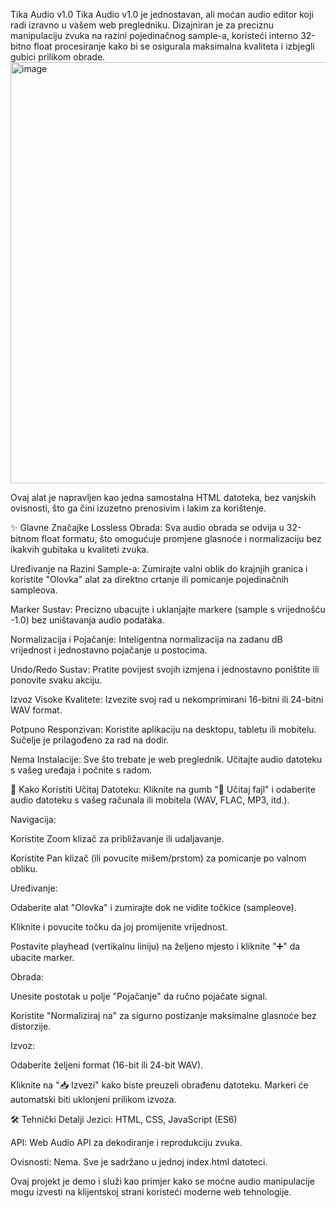 Tika Audio v1.0
Tika Audio v1.0 je jednostavan, ali moćan audio editor koji radi izravno u vašem web pregledniku. Dizajniran je za preciznu manipulaciju zvuka na razini pojedinačnog sample-a, koristeći interno 32-bitno float procesiranje kako bi se osigurala maksimalna kvaliteta i izbjegli gubici prilikom obrade.
<img width="1302" height="674" alt="image" src="https://github.com/user-attachments/assets/7c4aad8f-6671-4af2-a27c-48a88b3bc529" />

Ovaj alat je napravljen kao jedna samostalna HTML datoteka, bez vanjskih ovisnosti, što ga čini izuzetno prenosivim i lakim za korištenje.

<!-- Ovdje možete staviti screenshot aplikacije -->

✨ Glavne Značajke
Lossless Obrada: Sva audio obrada se odvija u 32-bitnom float formatu, što omogućuje promjene glasnoće i normalizaciju bez ikakvih gubitaka u kvaliteti zvuka.

Uređivanje na Razini Sample-a: Zumirajte valni oblik do krajnjih granica i koristite "Olovka" alat za direktno crtanje ili pomicanje pojedinačnih sampleova.

Marker Sustav: Precizno ubacujte i uklanjajte markere (sample s vrijednošću -1.0) bez uništavanja audio podataka.

Normalizacija i Pojačanje: Inteligentna normalizacija na zadanu dB vrijednost i jednostavno pojačanje u postocima.

Undo/Redo Sustav: Pratite povijest svojih izmjena i jednostavno poništite ili ponovite svaku akciju.

Izvoz Visoke Kvalitete: Izvezite svoj rad u nekomprimirani 16-bitni ili 24-bitni WAV format.

Potpuno Responzivan: Koristite aplikaciju na desktopu, tabletu ili mobitelu. Sučelje je prilagođeno za rad na dodir.

Nema Instalacije: Sve što trebate je web preglednik. Učitajte audio datoteku s vašeg uređaja i počnite s radom.

🚀 Kako Koristiti
Učitaj Datoteku: Kliknite na gumb "📂 Učitaj fajl" i odaberite audio datoteku s vašeg računala ili mobitela (WAV, FLAC, MP3, itd.).

Navigacija:

Koristite Zoom klizač za približavanje ili udaljavanje.

Koristite Pan klizač (ili povucite mišem/prstom) za pomicanje po valnom obliku.

Uređivanje:

Odaberite alat "Olovka" i zumirajte dok ne vidite točkice (sampleove).

Kliknite i povucite točku da joj promijenite vrijednost.

Postavite playhead (vertikalnu liniju) na željeno mjesto i kliknite "➕" da ubacite marker.

Obrada:

Unesite postotak u polje "Pojačanje" da ručno pojačate signal.

Koristite "Normaliziraj na" za sigurno postizanje maksimalne glasnoće bez distorzije.

Izvoz:

Odaberite željeni format (16-bit ili 24-bit WAV).

Kliknite na "📥 Izvezi" kako biste preuzeli obrađenu datoteku. Markeri će automatski biti uklonjeni prilikom izvoza.

🛠️ Tehnički Detalji
Jezici: HTML, CSS, JavaScript (ES6)

API: Web Audio API za dekodiranje i reprodukciju zvuka.

Ovisnosti: Nema. Sve je sadržano u jednoj index.html datoteci.

Ovaj projekt je demo i služi kao primjer kako se moćne audio manipulacije mogu izvesti na klijentskoj strani koristeći moderne web tehnologije.
